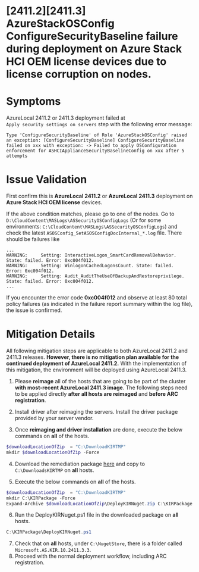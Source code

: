
# [2411.2][2411.3]  AzureStackOSConfig ConfigureSecurityBaseline failure during deployment on Azure Stack HCI OEM license devices due to license corruption on nodes.


# Symptoms

AzureLocal 2411.2 or 2411.3 deployment failed at `Apply security settings on servers` step with the following error message:
```
Type 'ConfigureSecurityBaseline' of Role 'AzureStackOSConfig' raised an exception: [ConfigureSecurityBaseline] ConfigureSecurityBaseline failed on xxx with exception: -> Failed to apply OSConfiguration enforcement for ASHCIApplianceSecurityBaselineConfig on xxx after 5 attempts
```
# Issue Validation


First confirm this is **AzureLocal 2411.2** or **AzureLocal 2411.3** deployment on **Azure Stack HCI OEM license** devices.

If the above condition matches, please go to one of the nodes. Go to `D:\CloudContent\MASLogs\ASSecurityOSConfigLogs` (Or for some environments: `C:\CloudContent\MASLogs\ASSecurityOSConfigLogs`) and check the latest `ASOSConfig_SetASOSConfigDocInternal_*.log` file. There should be failures like 
```
...
WARNING:     Setting: InteractiveLogon_SmartCardRemovalBehavior. State: failed. Error: 0xc004f012.
WARNING:     Setting: WinlogonCachedLogonsCount. State: failed. Error: 0xc004f012.
WARNING:     Setting: Audit_AuditTheUseOfBackupAndRestoreprivilege. State: failed. Error: 0xc004f012.
...
```

If you encounter the error code **0xc004f012** and observe at least 80 total policy failures (as indicated in the failure report summary within the log file), the issue is confirmed.

# Mitigation Details

All following mitigation steps are applicable to both AzureLocal 2411.2 and 2411.3 releases. **However, there is no mitigation plan available for the continued deployment of AzureLocal 2411.2.** With the implementation of this mitigation, the environment will be deployed using AzureLocal 2411.3.

1. Please **reimage** all of the hosts that are going to be part of the cluster **with most-recent AzureLocal 2411.3 image**. The following steps need to be applied directly **after all hosts are reimaged** and **before ARC registration**. 

2. Install driver after reimaging the servers. Install the driver package provided by your server vendor.

3. Once **reimaging and driver installation** are done, execute the below commands on **all** of the hosts.
``` Powershell
$downloadLocationOfZip  = "C:\DownloadKIRTMP"
mkdir $downloadLocationOfZip -Force
```

4. Download the remediation package [here](https://azurestackreleases.download.prss.microsoft.com/dbazure/AzureStackHCI/Update/10.2411.3.2/DeployKIRNuget.zip) and copy to `C:\DownloadsKIRTMP` on **all** hosts.

5. Execute the below commands on **all** of the hosts.
``` Powershell
$downloadLocationOfZip  = "C:\DownloadKIRTMP"
mkdir C:\KIRPackage -Force
Expand-Archive $downloadLocationOfZip\DeployKIRNuget.zip C:\KIRPackage -f
```
6. Run the DeployKIRNuget.ps1 file in the downloaded package on **all** hosts.
``` Powershell
C:\KIRPackage\DeployKIRNuget.ps1
```
7. Check that on **all** hosts, under `C:\NugetStore`, there is a folder called `Microsoft.AS.KIR.10.2411.3.3`.
8. Proceed with the normal deployment workflow, including ARC registration.